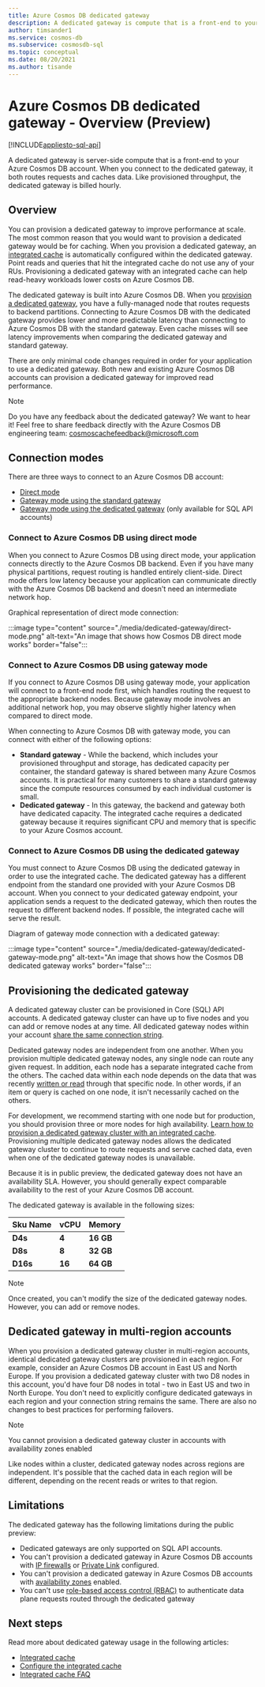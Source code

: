 ```yaml
---
title: Azure Cosmos DB dedicated gateway
description: A dedicated gateway is compute that is a front-end to your Azure Cosmos DB account. When you connect to the dedicated gateway, it routes requests and caches data.
author: timsander1
ms.service: cosmos-db
ms.subservice: cosmosdb-sql
ms.topic: conceptual
ms.date: 08/20/2021
ms.author: tisande
---
```


# Azure Cosmos DB dedicated gateway - Overview (Preview)
[!INCLUDE[appliesto-sql-api](../includes/appliesto-sql-api.md)]

A dedicated gateway is server-side compute that is a front-end to your Azure Cosmos DB account. When you connect to the dedicated gateway, it both routes requests and caches data. Like provisioned throughput, the dedicated gateway is billed hourly.

## Overview

You can provision a dedicated gateway to improve performance at scale. The most common reason that you would want to provision a dedicated gateway would be for caching. When you provision a dedicated gateway, an [integrated cache](integrated-cache.md) is automatically configured within the dedicated gateway. Point reads and queries that hit the integrated cache do not use any of your RUs. Provisioning a dedicated gateway with an integrated cache can help read-heavy workloads lower costs on Azure Cosmos DB.

The dedicated gateway is built into Azure Cosmos DB. When you [provision a dedicated gateway](how-to-configure-integrated-cache.md), you have a fully-managed node that routes requests to backend partitions. Connecting to Azure Cosmos DB with the dedicated gateway provides lower and more predictable latency than connecting to Azure Cosmos DB with the standard gateway. Even cache misses will see latency improvements when comparing the dedicated gateway and standard gateway.

There are only minimal code changes required in order for your application to use a dedicated gateway. Both new and existing Azure Cosmos DB accounts can provision a dedicated gateway for improved read performance.

> [!NOTE]
> Do you have any feedback about the dedicated gateway? We want to hear it! Feel free to share feedback directly with the Azure Cosmos DB engineering team:
cosmoscachefeedback@microsoft.com

## Connection modes

There are three ways to connect to an Azure Cosmos DB account:

- [Direct mode](#connect-to-azure-cosmos-db-using-direct-mode)
- [Gateway mode using the standard gateway](#connect-to-azure-cosmos-db-using-gateway-mode)
- [Gateway mode using the dedicated gateway](#connect-to-azure-cosmos-db-using-the-dedicated-gateway) (only available for SQL API accounts)

### Connect to Azure Cosmos DB using direct mode

When you connect to Azure Cosmos DB using direct mode, your application connects directly to the Azure Cosmos DB backend. Even if you have many physical partitions, request routing is handled entirely client-side. Direct mode offers low latency because your application can communicate directly with the Azure Cosmos DB backend and doesn't need an intermediate network hop.

Graphical representation of direct mode connection:

:::image type="content" source="./media/dedicated-gateway/direct-mode.png" alt-text="An image that shows how Cosmos DB direct mode works" border="false":::

### Connect to Azure Cosmos DB using gateway mode

If you connect to Azure Cosmos DB using gateway mode, your application will connect to a front-end node first, which handles routing the request to the appropriate backend nodes. Because gateway mode involves an additional network hop, you may observe slightly higher latency when compared to direct mode. 

When connecting to Azure Cosmos DB with gateway mode, you can connect with either of the following options:

* **Standard gateway** -  While the backend, which includes your provisioned throughput and storage, has dedicated capacity per container, the standard gateway is shared between many Azure Cosmos accounts. It is practical for many customers to share a standard gateway since the compute resources consumed by each individual customer is small.
* **Dedicated gateway** - In this gateway, the backend and gateway both have dedicated capacity. The integrated cache requires a dedicated gateway because it requires significant CPU and memory that is specific to your Azure Cosmos account.

### Connect to Azure Cosmos DB using the dedicated gateway

You must connect to Azure Cosmos DB using the dedicated gateway in order to use the integrated cache. The dedicated gateway has a different endpoint from the standard one provided with your Azure Cosmos DB account. When you connect to your dedicated gateway endpoint, your application sends a request to the dedicated gateway, which then routes the request to different backend nodes. If possible, the integrated cache will serve the result.

Diagram of gateway mode connection with a dedicated gateway:

:::image type="content" source="./media/dedicated-gateway/dedicated-gateway-mode.png" alt-text="An image that shows how the Cosmos DB dedicated gateway works" border="false":::
 
## Provisioning the dedicated gateway

A dedicated gateway cluster can be provisioned in Core (SQL) API accounts. A dedicated gateway cluster can have up to five nodes and you can add or remove nodes at any time. All dedicated gateway nodes within your account [share the same connection string](how-to-configure-integrated-cache.md#configuring-the-integrated-cache).

Dedicated gateway nodes are independent from one another. When you provision multiple dedicated gateway nodes, any single node can route any given request. In addition, each node has a separate integrated cache from the others. The cached data within each node depends on the data that was recently [written or read](integrated-cache.md#item-cache) through that specific node. In other words, if an item or query is cached on one node, it isn't necessarily cached on the others.

For development, we recommend starting with one node but for production, you should provision three or more nodes for high availability. [Learn how to provision a dedicated gateway cluster with an integrated cache](how-to-configure-integrated-cache.md). Provisioning multiple dedicated gateway nodes allows the dedicated gateway cluster to continue to route requests and serve cached data, even when one of the dedicated gateway nodes is unavailable.

Because it is in public preview, the dedicated gateway does not have an availability SLA. However, you should generally expect comparable availability to the rest of your Azure Cosmos DB account.

The dedicated gateway is available in the following sizes:

| **Sku Name** | **vCPU** | **Memory**  |
| ------------ | -------- | ----------- |
| **D4s**      | **4**    | **16 GB** |
| **D8s**      | **8**    | **32 GB** |
| **D16s**     | **16**   | **64 GB** |

> [!NOTE]
> Once created, you can't modify the size of the dedicated gateway nodes. However, you can add or remove nodes.

## Dedicated gateway in multi-region accounts

When you provision a dedicated gateway cluster in multi-region accounts, identical dedicated gateway clusters are provisioned in each region. For example, consider an Azure Cosmos DB account in East US and North Europe. If you provision a dedicated gateway cluster with two D8 nodes in this account, you'd have four D8 nodes in total - two in East US and two in North Europe. You don't need to explicitly configure dedicated gateways in each region and your connection string remains the same. There are also no changes to best practices for performing failovers.

> [!NOTE]
> You cannot provision a dedicated gateway cluster in accounts with availability zones enabled

Like nodes within a cluster, dedicated gateway nodes across regions are independent. It's possible that the cached data in each region will be different, depending on the recent reads or writes to that region.

## Limitations

The dedicated gateway has the following limitations during the public preview:

- Dedicated gateways are only supported on SQL API accounts.
- You can't provision a dedicated gateway in Azure Cosmos DB accounts with [IP firewalls](how-to-configure-firewall.md) or [Private Link](how-to-configure-private-endpoints.md) configured.
- You can't provision a dedicated gateway in Azure Cosmos DB accounts with [availability zones](high-availability.md#availability-zone-support) enabled.
- You can't use [role-based access control (RBAC)](how-to-setup-rbac.md) to authenticate data plane requests routed through the dedicated gateway

## Next steps

Read more about dedicated gateway usage in the following articles:

- [Integrated cache](integrated-cache.md)
- [Configure the integrated cache](how-to-configure-integrated-cache.md)
- [Integrated cache FAQ](integrated-cache-faq.md)